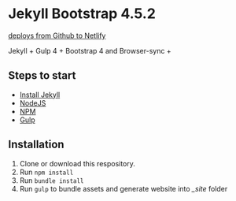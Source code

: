 # Jekyll Bootstrap 4.5.2

[deploys from Github to Netlify](https://zen-bose-0eb8a9.netlify.app/)

Jekyll + Gulp 4 + Bootstrap 4
and Browser-sync + 

## Steps to start
- [Install Jekyll](https://jekyllrb.com/docs/installation/)
- [NodeJS](https://nodejs.org/en/download/)
- [NPM](https://www.npmjs.com/get-npm)
- [Gulp](https://gulpjs.com/docs/en/getting-started/quick-start/)

## Installation
1. Clone or download this respository.
2. Run `npm install`
3. Run `bundle install`
4. Run `gulp` to bundle assets and generate website into *_site* folder

